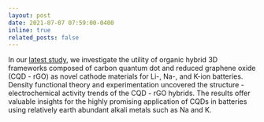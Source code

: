 ```yaml
---
layout: post
date: 2021-07-07 07:59:00-0400
inline: true
related_posts: false
---
```


In our [latest study](https://onlinelibrary.wiley.com/doi/full/10.1002/inf2.12277), we investigate the utility of organic hybrid 3D frameworks composed of carbon quantum dot and reduced graphene oxide (CQD - rGO) as novel cathode materials for Li-, Na-, and K-ion batteries. Density functional theory and experimentation uncovered the structure - electrochemical activity trends of the CQD - rGO hybrids. The results offer valuable insights for the highly promising application of CQDs in batteries using relatively earth abundant alkali metals such as Na and K.
